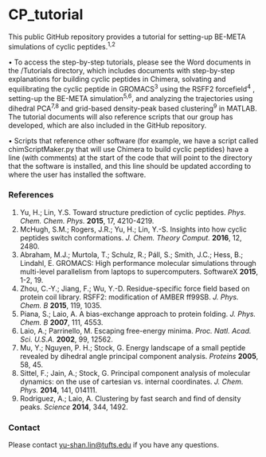 # CP_tutorial
This public GitHub repository provides a tutorial for setting-up BE-META simulations of cyclic peptides.<sup>1,2</sup> 

•	To access the step-by-step tutorials, please see the Word documents in the /Tutorials directory, which includes documents with step-by-step explanations for building cyclic peptides in Chimera, solvating and equilibrating the cyclic peptide in GROMACS<sup>3</sup> using the RSFF2 forcefield<sup>4</sup> , setting-up the BE-META simulation<sup>5,6</sup>, and analyzing the trajectories using dihedral PCA<sup>7,8</sup> and grid-based density-peak based clustering<sup>9</sup> in MATLAB. The tutorial documents will also reference scripts that our group has developed, which are also included in the GitHub repository. 

•	Scripts that reference other software (for example, we have a script called chimScriptMaker.py that will use Chimera to build cyclic peptides) have a line (with comments) at the start of the code that will point to the directory that the software is installed, and this line should be updated according to where the user has installed the software.

### References
1. Yu, H.; Lin, Y.S. Toward structure prediction of cyclic peptides. <i>Phys. Chem. Chem. Phys.</i> <b>2015</b>, 17, 4210-4219.
2. McHugh, S.M.; Rogers, J.R.; Yu, H.; Lin, Y.-S. Insights into how cyclic peptides switch conformations. <i>J. Chem. Theory Comput.</i> <b>2016</b>, 12, 2480.
3. Abraham, M.J.; Murtola, T.; Schulz, R.; Páll, S.; Smith, J.C.; Hess, B.; Lindahl, E. GROMACS: High performance molecular simulations through multi-level parallelism from laptops to supercomputers. SoftwareX <b>2015</b>, 1-2, 19.
4. Zhou, C.-Y.; Jiang, F.; Wu, Y.-D. Residue-specific force field based on protein coil library. RSFF2: modification of AMBER ff99SB. <i>J. Phys. Chem. B</i> <b>2015</b>, 119, 1035.
5. Piana, S.; Laio, A. A bias-exchange approach to protein folding. <i>J. Phys. Chem. B</i> <b>2007</b>, 111, 4553.
6. Laio, A.; Parrinello, M. Escaping free-energy minima. <i>Proc. Natl. Acad. Sci. U.S.A.</i> <b>2002</b>, 99, 12562.
7. Mu, Y.; Nguyen, P. H.; Stock, G. Energy landscape of a small peptide revealed by dihedral angle principal component analysis. <i>Proteins</i> <b>2005</b>, 58, 45. 
8. Sittel, F.; Jain, A.; Stock, G. Principal component analysis of molecular dynamics: on the use of cartesian vs. internal coordinates. <i>J. Chem. Phys.</i> <b>2014</b>, 141, 014111.
9. Rodriguez, A.; Laio, A. Clustering by fast search and find of density peaks. <i>Science</i> <b>2014</b>, 344, 1492.

### Contact
Please contact yu-shan.lin@tufts.edu if you have any questions.
